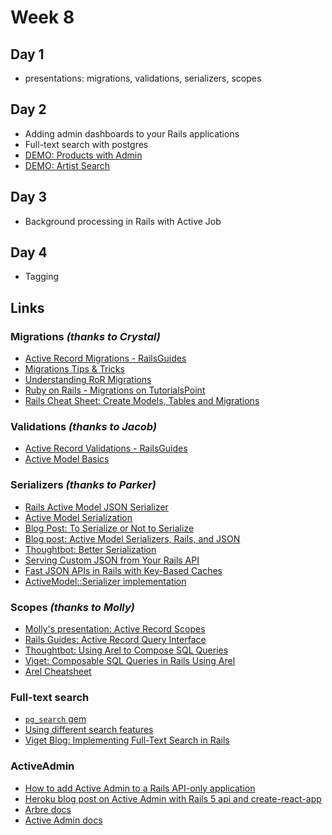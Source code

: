 # Week 8

## Day 1

- presentations: migrations, validations, serializers, scopes

## Day 2

- Adding admin dashboards to your Rails applications
- Full-text search with postgres
- [DEMO: Products with Admin](notes/products-admin)
- [DEMO: Artist Search](notes/search-app)

## Day 3

- Background processing in Rails with Active Job

## Day 4

- Tagging

## Links

### Migrations _(thanks to Crystal)_

- [Active Record Migrations - RailsGuides](http://guides.rubyonrails.org/active_record_migrations.html)
- [Migrations Tips & Tricks](https://medium.com/into-the-forest/rails-migrations-tricks-guide-code-cheatsheet-included-dca935354f22)
- [Understanding RoR Migrations](https://www.culttt.com/2015/10/07/understanding-ruby-on-rails-migrations/)
- [Ruby on Rails - Migrations on TutorialsPoint](https://www.tutorialspoint.com/ruby-on-rails/rails-migrations.htm)
- [Rails Cheat Sheet: Create Models, Tables and Migrations](https://www.ralfebert.de/snippets/ruby-rails/models-tables-migrations-cheat-sheet/)

### Validations _(thanks to Jacob)_

- [Active Record Validations - RailsGuides](http://guides.rubyonrails.org/active_record_validations.html)
- [Active Model Basics](http://guides.rubyonrails.org/active_model_basics.html)

### Serializers _(thanks to Parker)_

- [Rails Active Model JSON Serializer](http://api.rubyonrails.org/classes/ActiveModel/Serializers/JSON.html)
- [Active Model Serialization](http://api.rubyonrails.org/classes/ActiveModel/Serialization.html)
- [Blog Post: To Serialize or Not to Serialize](http://vaidehijoshi.github.io/blog/2015/06/23/to-serialize-or-not-to-serialize-activemodel-serializers/)
- [Blog post: Active Model Serializers, Rails, and JSON](https://www.sitepoint.com/active-model-serializers-rails-and-json-oh-my/)
- [Thoughtbot: Better Serialization](https://robots.thoughtbot.com/better-serialization-less-as-json)
- [Serving Custom JSON from Your Rails API](https://www.engineyard.com/blog/active-model-serializers)
- [Fast JSON APIs in Rails with Key-Based Caches](https://robots.thoughtbot.com/fast-json-apis-in-rails-with-key-based-caches-and)
- [ActiveModel::Serializer implementation](https://github.com/rails-api/active_model_serializers)

### Scopes _(thanks to Molly)_

- [Molly's presentation: Active Record Scopes](https://hackmd.io/s/BJ5iVeilX#Why-are-scopes-awesome)
- [Rails Guides: Active Record Query Interface](http://guides.rubyonrails.org/active_record_querying.html#scopes)
- [Thoughtbot: Using Arel to Compose SQL Queries](https://robots.thoughtbot.com/using-arel-to-compose-sql-queries)
- [Viget: Composable SQL Queries in Rails Using Arel](https://www.viget.com/articles/composable-sql-queries-in-rails-using-arel/)
- [Arel Cheatsheet](https://devhints.io/arel)

### Full-text search

- [`pg_search` gem](https://github.com/Casecommons/pg_search)
- [Using different search features](https://github.com/Casecommons/pg_search#searching-using-different-search-features)
- [Viget Blog: Implementing Full-Text Search in Rails](https://www.viget.com/articles/implementing-full-text-search-in-rails-with-postgres/)

### ActiveAdmin

- [How to add Active Admin to a Rails API-only application](http://www.carlosramireziii.com/how-to-add-active-admin-to-a-rails-5-api-application.html)
- [Heroku blog post on Active Admin with Rails 5 api and create-react-app](https://blog.heroku.com/a-rock-solid-modern-web-stack)
- [Arbre docs](https://activeadmin.github.io/arbre/)
- [Active Admin docs](https://activeadmin.info/)